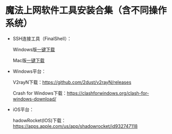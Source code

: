 # 魔法上网软件工具安装合集（含不同操作系统）

- SSH连接工具（FinalShell）：
   
  Windows版[一键下载](http://www.hostbuf.com/downloads/finalshell_install.exe)

  Mac版[一键下载](http://www.hostbuf.com/downloads/finalshell_install.pkg)
  

- Windows平台：

  V2rayN下载：https://github.com/2dust/v2rayN/releases

  Crash for Windows下载：https://clashforwindows.org/clash-for-windows-download/

- iOS平台：

  hadowRocket(IOS)下载：https://apps.apple.com/us/app/shadowrocket/id932747118

  

